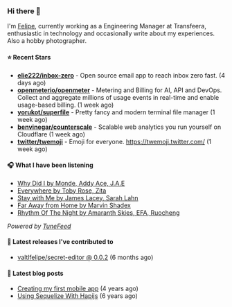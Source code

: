 ### Hi there 👋

I'm [Felipe](https://felipevm.com), currently working as a Engineering Manager at Transfeera, enthusiastic in technology and occasionally write about my experiences. Also a hobby photographer.

#### ⭐ Recent Stars
- **[elie222/inbox-zero](https://github.com/elie222/inbox-zero)** - Open source email app to reach inbox zero fast. (4 days ago)
- **[openmeterio/openmeter](https://github.com/openmeterio/openmeter)** - Metering and Billing for AI, API and DevOps. Collect and aggregate millions of usage events in real-time and enable usage-based billing. (1 week ago)
- **[yorukot/superfile](https://github.com/yorukot/superfile)** - Pretty fancy and modern terminal file manager (1 week ago)
- **[benvinegar/counterscale](https://github.com/benvinegar/counterscale)** - Scalable web analytics you run yourself on Cloudflare (1 week ago)
- **[twitter/twemoji](https://github.com/twitter/twemoji)** - Emoji for everyone. https://twemoji.twitter.com/ (1 week ago)

#### 🎧 What I have been listening
- [Why Did I by Monde, Addy Ace, J.A.E](https://open.spotify.com/track/2uUUGjdcZfhAKgVhUEyc16)
- [Everywhere by Toby Rose, Zita](https://open.spotify.com/track/0pukMyst6uPEtqrvatyUeA)
- [Stay with Me by James Lacey, Sarah Lahn](https://open.spotify.com/track/7afNIjCXcjiKdHlJkVrJ46)
- [Far Away from Home by Marvin Shadex](https://open.spotify.com/track/1ahyL5uZZ6yCkOK5JPnSvQ)
- [Rhythm Of The Night by Amaranth Skies, EFA, Ruocheng](https://open.spotify.com/track/4EQ7B4ELAsOtTTktv0A3S2)

_Powered by [TuneFeed](https://tunefeed.app?ref=valtlfelipe-gh-profile)_ 

#### 🚀 Latest releases I've contributed to


- [valtlfelipe/secret-editor @ 0.0.2](https://github.com/valtlfelipe/secret-editor/releases/tag/0.0.2) (6 months ago)

#### 📄 Latest blog posts
- [Creating my first mobile app](https://felipevm.com/posts/creating-my-first-mobile-app/) (4 years ago)
- [Using Sequelize With Hapijs](https://felipevm.com/posts/using-sequelize-with-hapijs/) (6 years ago)
